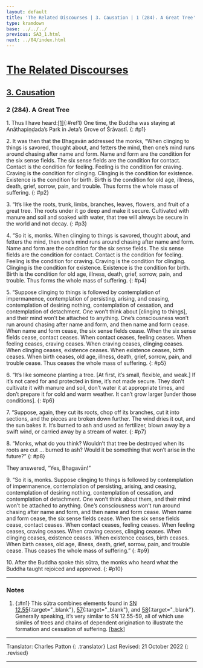 ```yaml
---
layout: default
title: 'The Related Discourses | 3. Causation | 1 (284). A Great Tree'
type: kramdown
base: ../../../
previous: SA3_1.html
next: ../04/index.html
---
```


# [The Related Discourses](../index.html)
## [3. Causation](index.html)
### 2 (284). A Great Tree

1\. Thus I have heard:[\[1\]](#n1){:#ref1} One time, the Buddha was staying at Anāthapiṇḍada’s Park in Jeta’s Grove of Śrāvastī.
{: #p1}

2\. It was then that the Bhagavān addressed the monks, “When clinging to things is savored, thought about, and fetters the mind, then one’s mind runs around chasing after name and form. Name and form are the condition for the six sense fields. The six sense fields are the condition for contact. Contact is the condition for feeling. Feeling is the condition for craving. Craving is the condition for clinging. Clinging is the condition for existence. Existence is the condition for birth. Birth is the condition for old age, illness, death, grief, sorrow, pain, and trouble. Thus forms the whole mass of suffering.
{: #p2}

3\. “It’s like the roots, trunk, limbs, branches, leaves, flowers, and fruit of a great tree. The roots under it go deep and make it secure. Cultivated with manure and soil and soaked with water, that tree will always be secure in the world and not decay.
{: #p3}

4\. “So it is, monks. When clinging to things is savored, thought about, and fetters the mind, then one’s mind runs around chasing after name and form. Name and form are the condition for the six sense fields. The six sense fields are the condition for contact. Contact is the condition for feeling. Feeling is the condition for craving. Craving is the condition for clinging. Clinging is the condition for existence. Existence is the condition for birth. Birth is the condition for old age, illness, death, grief, sorrow, pain, and trouble. Thus forms the whole mass of suffering.
{: #p4}

5\. “Suppose clinging to things is followed by contemplation of impermanence, contemplation of persisting, arising, and ceasing, contemplation of desiring nothing, contemplation of cessation, and contemplation of detachment. One won’t think about [clinging to things], and their mind won’t be attached to anything. One’s consciousness won’t run around chasing after name and form, and then name and form cease. When name and form cease, the six sense fields cease. When the six sense fields cease, contact ceases. When contact ceases, feeling ceases. When feeling ceases, craving ceases. When craving ceases, clinging ceases. When clinging ceases, existence ceases. When existence ceases, birth ceases. When birth ceases, old age, illness, death, grief, sorrow, pain, and trouble cease. Thus ceases the whole mass of suffering.
{: #p5}

6\. “It’s like someone planting a tree. [At first, it’s small, flexible, and weak.] If it’s not cared for and protected in time, it’s not made secure. They don’t cultivate it with manure and soil, don’t water it at appropriate times, and don’t prepare it for cold and warm weather. It can’t grow larger [under those conditions].
{: #p6}

7\. “Suppose, again, they cut its roots, chop off its branches, cut it into sections, and the pieces are broken down further. The wind dries it out, and the sun bakes it. It’s burned to ash and used as fertilizer, blown away by a swift wind, or carried away by a stream of water.
{: #p7}

8\. “Monks, what do you think? Wouldn’t that tree be destroyed when its roots are cut … burned to ash? Would it be something that won’t arise in the future?”
{: #p8}

They answered, “Yes, Bhagavān!”

9\. “So it is, monks. Suppose clinging to things is followed by contemplation of impermanence, contemplation of persisting, arising, and ceasing, contemplation of desiring nothing, contemplation of cessation, and contemplation of detachment. One won’t think about them, and their mind won’t be attached to anything. One’s consciousness won’t run around chasing after name and form, and then name and form cease. When name and form cease, the six sense fields cease. When the six sense fields cease, contact ceases. When contact ceases, feeling ceases. When feeling ceases, craving ceases. When craving ceases, clinging ceases. When clinging ceases, existence ceases. When existence ceases, birth ceases. When birth ceases, old age, illness, death, grief, sorrow, pain, and trouble cease. Thus ceases the whole mass of suffering.”
{: #p9}

10\. After the Buddha spoke this sūtra, the monks who heard what the Buddha taught rejoiced and approved.
{: #p10}

---

### Notes

1. {:#n1} This sūtra combines elements found in [SN 12.55](https://suttacentral.net/sn12.55){:target="_blank"}, [57](https://suttacentral.net/sn12.57){:target="_blank"}, and [58](https://suttacentral.net/sn12.58){:target="_blank"}. Generally speaking, it’s very similar to SN 12.55-59, all of which use similes of trees and chains of dependent origination to illustrate the formation and cessation of suffering. [\[back\]](#ref1)

---

Translator: Charles Patton
{: .translator}
Last Revised: 21 October 2022
{: .revised}

---
